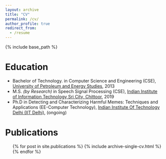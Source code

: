 ```yaml
---
layout: archive
title: "CV"
permalink: /cv/
author_profile: true
redirect_from:
  - /resume
---
```


{% include base_path %}

Education
======
* Bachelor of Technology. in Computer Science and Engineering (CSE), <a href="https://www.upes.ac.in/">University of Petroleum and Energy Studies</a>, 2013
* M.S. <i>(by Research)</i> in Speech Signal Processing (CSE), <a href="https://www.iiits.ac.in/">Indian Institute of Information Technology Sri City, Chittoor</a>, 2019
* Ph.D in Detecting and Characterizing Harmful Memes: Techniques and Applications (EE-Computer Technology), <a href="https://home.iitd.ac.in/">Indian Institute Of Technology Delhi (IIT Delhi)</a>, (ongoing)

<!-- Work experience
======
* Summer 2015: Research Assistant
  * Github University
  * Duties included: Tagging issues
  * Supervisor: Professor Git

* Fall 2015: Research Assistant
  * Github University
  * Duties included: Merging pull requests
  * Supervisor: Professor Hub
  
Skills
======
* Skill 1
* Skill 2
  * Sub-skill 2.1
  * Sub-skill 2.2
  * Sub-skill 2.3
* Skill 3 -->

Publications
======
  <ul>{% for post in site.publications %}
    {% include archive-single-cv.html %}
  {% endfor %}</ul>
  
<!-- Talks
======
  <ul>{% for post in site.talks %}
    {% include archive-single-talk-cv.html %}
  {% endfor %}</ul>
  
Teaching
======
  <ul>{% for post in site.teaching %}
    {% include archive-single-cv.html %}
  {% endfor %}</ul>
  
Service and leadership
======
* Currently signed in to 43 different slack teams -->
